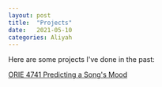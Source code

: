 ```yaml
---
layout: post
title:  "Projects"
date:   2021-05-10 
categories: Aliyah
---
```

 Here are some projects I've done in the past:
 
[ORIE 4741 Predicting a Song's Mood](https://github.com/amg369/ORIE_4741_Project)
